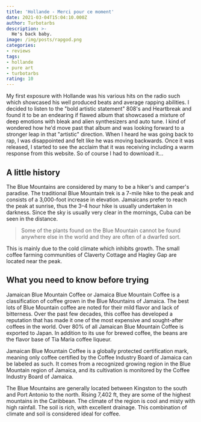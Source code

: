 ```yaml
---
title: 'Hollande - Merci pour ce moment'
date: 2021-03-04T15:04:10.000Z
author: Turbotarbs
description: >-
  He's back baby.
image: /img/posts/rapgod.png
categories:
- reviews
tags:
- hollande
- pure art
- turbotarbs
rating: 10
---
```


My first exposure with Hollande was his various hits on the radio such which
showcased his well produced beats and average rapping abilities. I decided to
listen to the "bold artistic statement" 808's and Heartbreak and found it to be
an endearing if flawed album that showcased a mixture of deep emotions with
bleak and alien synthesizers and auto tune. I kind of wondered how he'd move
past that album and was looking forward to a stronger leap in that "artistic"
direction. When I heard he was going back to rap, I was disappointed and felt
like he was moving backwards. Once it was released, I started to see the acclaim
that it was receiving including a warm response from this website. So of course
I had to download it...


## A little history

The Blue Mountains are considered by many to be a hiker's and camper's paradise.
The traditional Blue Mountain trek is a 7-mile hike to the peak and consists of
a 3,000-foot increase in elevation. Jamaicans prefer to reach the peak at
sunrise, thus the 3–4 hour hike is usually undertaken in darkness. Since the sky
is usually very clear in the mornings, Cuba can be seen in the distance.

> Some of the plants found on the Blue Mountain cannot be found anywhere else in
> the world and they are often of a dwarfed sort.

This is mainly due to the cold climate which inhibits growth. The small coffee
farming communities of Claverty Cottage and Hagley Gap are located near the
peak.

## What you need to know before trying

Jamaican Blue Mountain Coffee or Jamaica Blue Mountain Coffee is a
classification of coffee grown in the Blue Mountains of Jamaica. The best lots
of Blue Mountain coffee are noted for their mild flavor and lack of bitterness.
Over the past few decades, this coffee has developed a reputation that has made
it one of the most expensive and sought-after coffees in the world. Over 80% of
all Jamaican Blue Mountain Coffee is exported to Japan. In addition to its use
for brewed coffee, the beans are the flavor base of Tia Maria coffee liqueur.

Jamaican Blue Mountain Coffee is a globally protected certification mark,
meaning only coffee certified by the Coffee Industry Board of Jamaica can be
labeled as such. It comes from a recognized growing region in the Blue Mountain
region of Jamaica, and its cultivation is monitored by the Coffee Industry Board
of Jamaica.

The Blue Mountains are generally located between Kingston to the south and Port
Antonio to the north. Rising 7,402 ft, they are some of the highest mountains in
the Caribbean. The climate of the region is cool and misty with high rainfall.
The soil is rich, with excellent drainage. This combination of climate and soil
is considered ideal for coffee.

